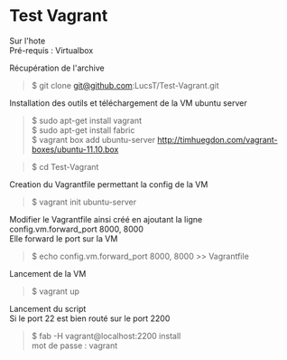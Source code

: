 Test Vagrant
====

Sur l'hote  
Pré-requis : Virtualbox


Récupération de l'archive  
> $ git clone git@github.com:LucsT/Test-Vagrant.git

Installation des outils et téléchargement de la VM ubuntu server
> $ sudo apt-get install vagrant  
> $ sudo apt-get install fabric  
> $ vagrant box add ubuntu-server http://timhuegdon.com/vagrant-boxes/ubuntu-11.10.box  


> $ cd Test-Vagrant

Creation du Vagrantfile permettant la config de la VM
> $ vagrant init ubuntu-server


Modifier le Vagrantfile ainsi créé en ajoutant la ligne  
	 config.vm.forward_port 8000, 8000  
Elle forward le port sur la VM  
> $ echo  config.vm.forward_port 8000, 8000  >>  Vagrantfile 

Lancement de la VM
> $ vagrant up

Lancement du script  
Si le port 22 est bien routé sur le port 2200
> $ fab -H vagrant@localhost:2200 install  
    	 mot de passe : vagrant
